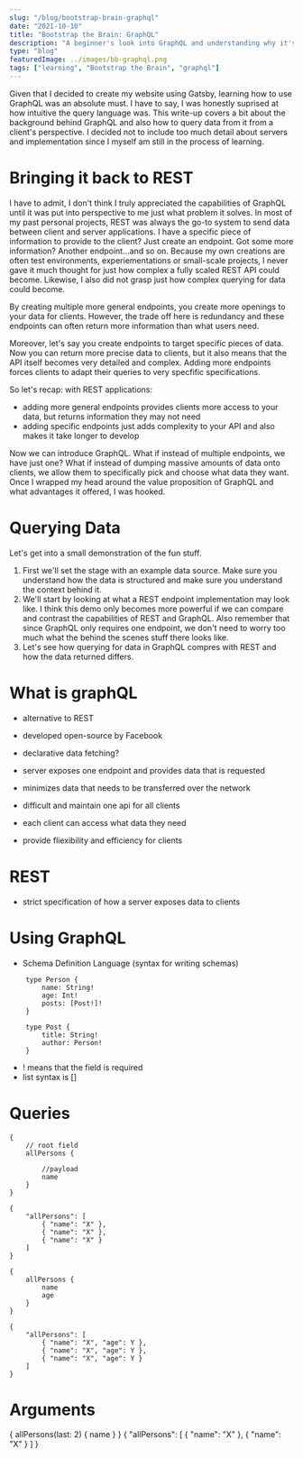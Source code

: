 ```yaml
---
slug: "/blog/bootstrap-brain-graphql"
date: "2021-10-10"
title: "Bootstrap the Brain: GraphQL"
description: "A beginner's look into GraphQL and understanding why it's so awesome"
type: "blog"
featuredImage: ../images/bb-graphql.png
tags: ["learning", "Bootstrap the Brain", "graphql"]
---
```

Given that I decided to create my website using Gatsby, learning how to use GraphQL was an absolute must. I have to say, I was honestly suprised at how intuitive the query language was. This write-up covers a bit about the background behind GraphQL and also how to query data from it from a client's perspective. I decided not to include too much detail about servers and implementation since I myself am still in the process of learning. 

# Bringing it back to REST
I have to admit, I don't think I truly appreciated the capabilities of GraphQL until it was put into perspective to me just what problem it solves. In most of my past personal projects, REST was always the go-to system to send data between client and server applications. I have a specific piece of information to provide to the client? Just create an endpoint. Got some more information? Another endpoint...and so on. Because my own creations are often test environments, experiementations or small-scale projects, I never gave it much thought for just how complex a fully scaled REST API could become. Likewise, I also did not grasp just how complex querying for data could become. 

By creating multiple more general endpoints, you create more openings to your data for clients. However, the trade off here is redundancy and these endpoints can often return more information than what users need. 

Moreover, let's say you create endpoints to target specific pieces of data. Now you can return more precise data to clients, but it also means that the API itself becomes very detailed and complex. Adding more endpoints forces clients to adapt their queries to very specfific specifications. 

So let's recap: with REST applications:
* adding more general endpoints provides clients more access to your data, but returns information they may not need
* adding specific endpoints just adds complexity to your API and also makes it take longer to develop

Now we can introduce GraphQL. What if instead of multiple endpoints, we have just one? What if instead of dumping massive amounts of data onto clients, we allow them to specifically pick and choose what data they want. Once I wrapped my head around the value proposition of GraphQL and what advantages it offered, I was hooked. 

# Querying Data
Let's get into a small demonstration of the fun stuff. 
1. First we'll set the stage with an example data source. Make sure you understand how the data is structured and make sure you understand the context behind it. 
2. We'll start by looking at what a REST endpoint implementation may look like. I think this demo only becomes more powerful if we can compare and contrast the capabilities of REST and GraphQL. Also remember that since GraphQL only requires one endpoint, we don't need to worry too much what the behind the scenes stuff there looks like. 
3. Let's see how querying for data in GraphQL compres with REST and how the data returned differs. 




# What is graphQL

- alternative to REST
- developed open-source by Facebook
- declarative data fetching?

- server exposes one endpoint and provides data that is requested
- minimizes data that needs to be transferred over the network
- difficult and maintain one api for all clients
- each client can access what data they need
- provide fliexibility and efficiency for clients 

# REST
- strict specification of how a server exposes data to clients

# Using GraphQL
- Schema Definition Language (syntax for writing schemas)

```
    type Person {
        name: String!
        age: Int!
        posts: [Post!]!
    }

    type Post {
        title: String!
        author: Person!
    }
```

- ! means that the field is required
- list syntax is []

# Queries
```
{
    // root field
    allPersons {

        //payload
        name
    }
}

{
    "allPersons": [
        { "name": "X" },
        { "name": "X" },
        { "name": "X" }
    ]
}

{
    allPersons {
        name
        age
    }
}

{
    "allPersons": [
        { "name": "X", "age": Y },
        { "name": "X", "age": Y },
        { "name": "X", "age": Y }
    ]
}
```

# Arguments
{
    allPersons(last: 2) {
        name
    }
}
{
    "allPersons": [
        { "name": "X" },
        { "name": "X" }
    ]
}

